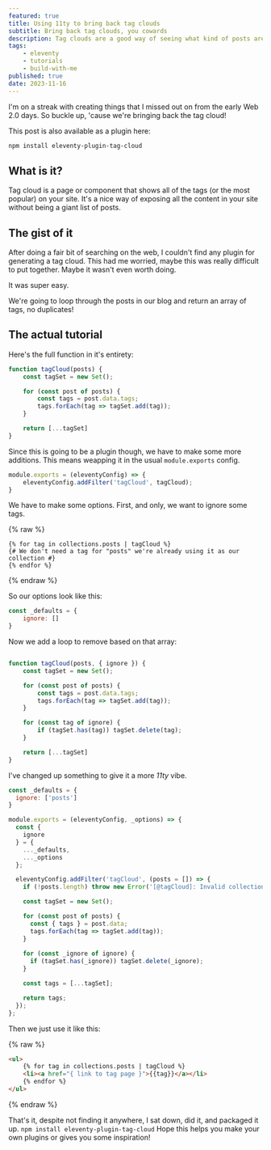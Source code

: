 ```yaml
---
featured: true
title: Using 11ty to bring back tag clouds
subtitle: Bring back tag clouds, you cowards
description: Tag clouds are a good way of seeing what kind of posts are floating around in your blog, lets bring them back
tags:
    - eleventy
    - tutorials
    - build-with-me
published: true
date: 2023-11-16
---
```


I'm on a streak with creating things that I missed out on from the early Web 2.0 days. So buckle up, 'cause we're bringing back the tag cloud!

This post is also available as a plugin here: 

```sh
npm install eleventy-plugin-tag-cloud
```

## What is it?

Tag cloud is a page or component that shows all of the tags (or the most popular) on your site. It's a nice way of exposing all the content in your site without being a giant list of posts.

## The gist of it

After doing a fair bit of searching on the web, I couldn't find any plugin for generating a tag cloud. This had me worried, maybe this was really difficult to put together. Maybe it wasn't even worth doing.

It was super easy.

We're going to loop through the posts in our blog and return an array of tags, no duplicates!

## The actual tutorial

Here's the full function in it's entirety:

```js
function tagCloud(posts) {
    const tagSet = new Set();

    for (const post of posts) {
        const tags = post.data.tags;
        tags.forEach(tag => tagSet.add(tag));
    }

    return [...tagSet]
}
```

Since this is going to be a plugin though, we have to make some more additions. This means weapping it in the usual `module.exports` config.

```js
module.exports = (eleventyConfig) => {
    eleventyConfig.addFilter('tagCloud', tagCloud);
}
```

We have to make some options. First, and only, we want to ignore some tags.

{% raw %}
```njk
{% for tag in collections.posts | tagCloud %}
{# We don't need a tag for "posts" we're already using it as our collection #}
{% endfor %}
```
{% endraw %}

So our options look like this:

```js
const _defaults = {
    ignore: []
}
```

Now we add a loop to remove based on that array:

```js

function tagCloud(posts, { ignore }) {
    const tagSet = new Set();

    for (const post of posts) {
        const tags = post.data.tags;
        tags.forEach(tag => tagSet.add(tag));
    }

    for (const tag of ignore) {
        if (tagSet.has(tag)) tagSet.delete(tag);
    }

    return [...tagSet]
}
```

I've changed up something to give it a more *11ty* vibe.

```js
const _defaults = {
  ignore: ['posts']
}

module.exports = (eleventyConfig, _options) => {
  const {
    ignore
  } = {
    ..._defaults,
    ..._options
  };

  eleventyConfig.addFilter('tagCloud', (posts = []) => {
    if (!posts.length) throw new Error('[@tagCloud]: Invalid collection passed, no items');

    const tagSet = new Set();

    for (const post of posts) {
      const { tags } = post.data;
      tags.forEach(tag => tagSet.add(tag));
    }
    
    for (const _ignore of ignore) {
      if (tagSet.has(_ignore)) tagSet.delete(_ignore);
    }

    const tags = [...tagSet];

    return tags;
  });
};
```

Then we just use it like this:

{% raw %}
```html
<ul>
    {% for tag in collections.posts | tagCloud %}
    <li><a href="{ link to tag page }">{{tag}}</a></li>
    {% endfor %}
</ul>
```
{% endraw %}

That's it, despite not finding it anywhere, I sat down, did it, and packaged it up. `npm install eleventy-plugin-tag-cloud` Hope this helps you make your own plugins or gives you some inspiration!